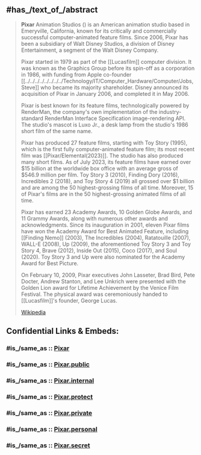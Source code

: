 
## #has_/text_of_/abstract 

> **Pixar** Animation Studios () is an American animation studio based in Emeryville, California, 
> known for its critically and commercially successful computer-animated feature films. 
> Since 2006, Pixar has been a subsidiary of Walt Disney Studios, a division of Disney Entertainment, 
> a segment of the Walt Disney Company.
>
> Pixar started in 1979 as part of the [[Lucasfilm]] computer division. 
> It was known as the Graphics Group before its spin-off as a corporation in 1986, 
> with funding from Apple co-founder [[../../../../../../../../Technology/IT/Computer_Hardware/Computer/Jobs,Steve]] who became its majority shareholder. 
> Disney announced its acquisition of Pixar in January 2006, and completed it in May 2006. 
> 
> Pixar is best known for its feature films, technologically powered by RenderMan, 
> the company's own implementation of the industry-standard 
> RenderMan Interface Specification image-rendering API. 
> The studio's mascot is Luxo Jr., a desk lamp from the studio's 1986 short film of the same name.
>
> Pixar has produced 27 feature films, starting with Toy Story (1995), 
> which is the first fully computer-animated feature film; its most recent film was [[Pixar/Elemental(2023)]]. 
> The studio has also produced many short films. As of July 2023, its feature films have earned over $15 billion at the worldwide box office with an average gross of $546.9 million per film. Toy Story 3 (2010), Finding Dory (2016), Incredibles 2 (2018), and Toy Story 4 (2019) all grossed over $1 billion and are among the 50 highest-grossing films of all time. Moreover, 15 of Pixar's films are in the 50 highest-grossing animated films of all time.
>
> Pixar has earned 23 Academy Awards, 10 Golden Globe Awards, and 11 Grammy Awards, 
> along with numerous other awards and acknowledgments. 
> Since its inauguration in 2001, 
> eleven Pixar films have won the Academy Award for Best Animated Feature, including 
> [[Finding Nemo]] (2003), The Incredibles (2004), Ratatouille (2007), WALL-E (2008), Up (2009), 
> the aforementioned Toy Story 3 and Toy Story 4, Brave (2012), Inside Out (2015), Coco (2017), 
> and Soul (2020). Toy Story 3 and Up were also nominated for the Academy Award for Best Picture.
>
> On February 10, 2009, Pixar executives John Lasseter, Brad Bird, Pete Docter, Andrew Stanton, 
> and Lee Unkrich were presented with the Golden Lion award for Lifetime Achievement 
> by the Venice Film Festival. 
> The physical award was ceremoniously handed to [[Lucasfilm]]'s founder, George Lucas.
>
> [Wikipedia](https://en.wikipedia.org/wiki/Pixar)


## Confidential Links & Embeds: 

### #is_/same_as :: [Pixar](/_Standards/Society/Communication/Media/Movie/Movie-Genre/Media-Corporations/Streaming_Services/Disney+/Pixar.md) 

### #is_/same_as :: [Pixar.public](/_public/Society/Communication/Media/Movie/Movie-Genre/Media-Corporations/Streaming_Services/Disney+/Pixar.public.md) 

### #is_/same_as :: [Pixar.internal](/_internal/Society/Communication/Media/Movie/Movie-Genre/Media-Corporations/Streaming_Services/Disney+/Pixar.internal.md) 

### #is_/same_as :: [Pixar.protect](/_protect/Society/Communication/Media/Movie/Movie-Genre/Media-Corporations/Streaming_Services/Disney+/Pixar.protect.md) 

### #is_/same_as :: [Pixar.private](/_private/Society/Communication/Media/Movie/Movie-Genre/Media-Corporations/Streaming_Services/Disney+/Pixar.private.md) 

### #is_/same_as :: [Pixar.personal](/_personal/Society/Communication/Media/Movie/Movie-Genre/Media-Corporations/Streaming_Services/Disney+/Pixar.personal.md) 

### #is_/same_as :: [Pixar.secret](/_secret/Society/Communication/Media/Movie/Movie-Genre/Media-Corporations/Streaming_Services/Disney+/Pixar.secret.md)

